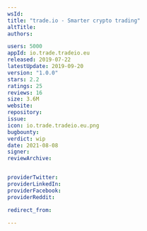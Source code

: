 ```yaml
---
wsId: 
title: "trade.io - Smarter crypto trading"
altTitle: 
authors:

users: 5000
appId: io.trade.tradeio.eu
released: 2019-07-22
latestUpdate: 2019-09-20
version: "1.0.0"
stars: 2.2
ratings: 25
reviews: 16
size: 3.6M
website: 
repository: 
issue: 
icon: io.trade.tradeio.eu.png
bugbounty: 
verdict: wip
date: 2021-08-08
signer: 
reviewArchive:


providerTwitter: 
providerLinkedIn: 
providerFacebook: 
providerReddit: 

redirect_from:

---
```



